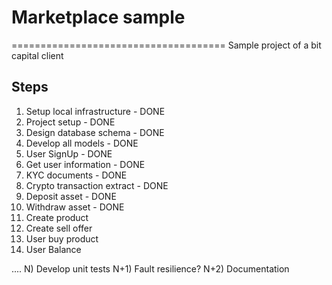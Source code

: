 # Marketplace sample
=====================================
Sample project of a bit capital client

## Steps

1) Setup local infrastructure - DONE
2) Project setup - DONE
3) Design database schema - DONE
4) Develop all models - DONE
5) User SignUp - DONE
6) Get user information - DONE
7) KYC documents - DONE
8) Crypto transaction extract - DONE
9) Deposit asset - DONE
10) Withdraw asset - DONE
11) Create product
12) Create sell offer
13) User buy product
14) User Balance

....
N) Develop unit tests
N+1) Fault resilience?
N+2) Documentation

